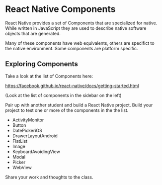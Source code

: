 # React Native Components

React Native provides a set of Components that are specialized 
for native. While written in JavaScript they are used to describe
native software objects that are generated. 

Many of these components have web equivalents, others are specifict 
to the native environment. Some components are platform specific. 

## Exploring Components

Take a look at the list of Components here: 

https://facebook.github.io/react-native/docs/getting-started.html

(Look at the list of components in the sidebar on the left)

Pair up with another student and build a React Native project. 
Build your project to test one or more of the components in the 
the list. 

- ActivityMonitor
- Button
- DatePickeriOS
- DrawerLayoutAndroid
- FlatList
- Image
- KeyboardAvoidingView
- Modal
- Picker 
- WebView

Share your work and thoughts to the class. 